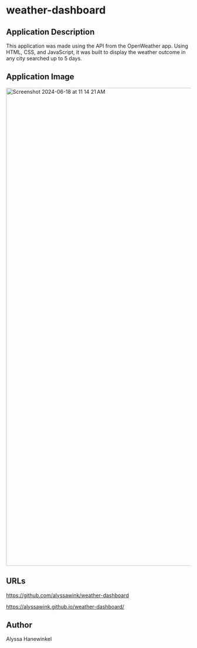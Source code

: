 # weather-dashboard

## Application Description
This application was made using the API from the OpenWeather app. Using HTML, CSS, and JavaScript, it was built to display the weather outcome in any city searched up to 5 days.

## Application Image
<img width="1304" alt="Screenshot 2024-06-18 at 11 14 21 AM" src="https://github.com/alyssawink/weather-dashboard/assets/157747737/12a72be1-adee-42b3-bd87-27832b750a0f">

## URLs
https://github.com/alyssawink/weather-dashboard

https://alyssawink.github.io/weather-dashboard/

## Author
Alyssa Hanewinkel
